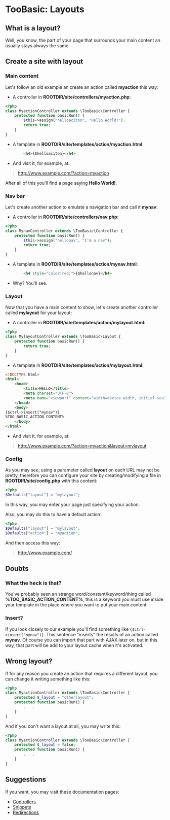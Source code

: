 # TooBasic: Layouts
## What is a layout?
Well, you know, the part of your page that surrounds your main content an usually
stays always the same.

## Create a site with layout

### Main content
Let's follow an old example an create an action called __myaction__ this way:

* A controller in __ROOTDIR/site/controllers/myaction.php__:
```php
<?php
class MyactionController extends \TooBasic\Controller {
	protected function basicRun() {
		$this->assign("helloaciton", "Hello World!");
		return true;
	}
}
```
* A template in __ROOTDIR/site/templates/action/myaction.html__:
```html
        <h4>{$helloaciton}</h4>
```
* And visit it, for example, at:
> http://www.example.com/?action=myaction

After all of this you'll find a page saying __Hello World!__.

### Nav bar
Let's create another action to emulate a navigation bar and call it __mynav__:

* A controller in __ROOTDIR/site/controllers/nav.php__:
```php
<?php
class MynavController extends \TooBasic\Controller {
	protected function basicRun() {
		$this->assign("hellonav", "I'm a nav");
		return true;
	}
}
```
* A template in __ROOTDIR/site/templates/action/mynav.html__:
```html
        <h4 style="color:red;">{$hellonav}</h4>
```
* Why? You'll see.

### Layout
Now that you have a main content to show, let's create another controller called
__mylayout__ for your layout:

* A controller in __ROOTDIR/site/templates/action/mylayout.html__:
```php
<?php
class MylayoutController extends \TooBasic\Layout {
	protected function basicRun() {
		return true;
	}
}
```
* A template in __ROOTDIR/site/templates/action/mylayout.html__:
```html
<!DOCTYPE html>
<html>
    <head>
        <title>HELLO</title>
		<meta charset="UTF-8">
		<meta name="viewport" content="width=device-width, initial-scale=1.0">
    </head>
    <body>
{$ctrl->insert("mynav")}
%TOO_BASIC_ACTION_CONTENT%
    </body>
</html>
```
* And visit it, for example, at:
> http://www.example.com/?action=myaction&layout=mylayout

### Config
As you may see, using a parameter called __layout__ on each URL may not be pretty,
therefore you can configure your site by creating/modifying a file in
__ROOTDIR/site/config.php__ with this content:
```php
<?php
$Defaults["layout"] = "mylayout";
```
In this way, you may enter your page just specifying your action.

Also, you may do this to have a default action:
```php
<?php
$Defaults["layout"] = "mylayout";
$Defaults["action"] = "myaction";
```
And then access this way:
> http://www.example.com/

## Doubts

### What the heck is that?
You've probably seen an strange word/constant/keyword/thing called
__%TOO_BASIC_ACTION_CONTENT%__, this is a keyword you must use inside your
template in the place where you want to put your main content.

### Insert?
If you look closely to our example you'll find something like
`{$ctrl->insert("mynav")}`. This sentence "inserts" the results of an action
called __mynav__. Of course you can import that part with AJAX later on, but in
this way, that part will be add to your layout cache when it's activated.

## Wrong layout?
If for any reason you create an action that requires a different layout, you can
change it writing something like this:
```php
<?php
class MyactionController extends \TooBasic\Controller {
	protected $_layout = "otherlayout";
	protected function basicRun() {
		. . .
	}
}
```
And if you don't want a layout at all, you may write this:
```php
<?php
class MyactionController extends \TooBasic\Controller {
	protected $_layout = false;
	protected function basicRun() {
		. . .
	}
}
```

## Suggestions
If you want, you may visit these documentation pages:

* [Controllers](controller.md)
* [Snippets](snippets.md)
* [Redirections](redirections.md)
